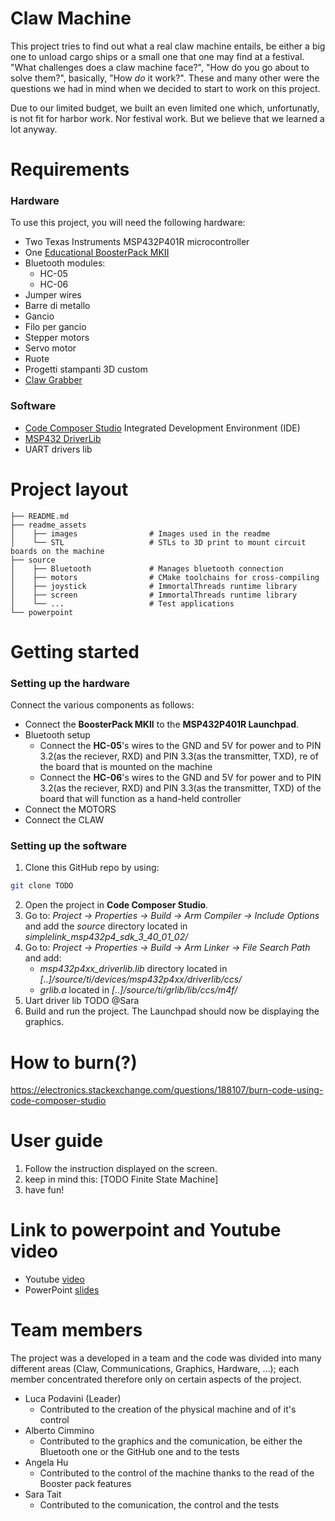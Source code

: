 # Claw Machine

This project tries to find out what a real claw machine entails, be either a big one to unload cargo ships or a small one that one may find at a festival. "What challenges does a claw machine face?", "How do you go about to solve them?", basically, "How _do_ it work?". These and many other were the questions we had in mind when we decided to start to work on this project.

Due to our limited budget, we built an even limited one which, unfortunatly, is not fit for harbor work. Nor festival work. But we believe that we learned a lot anyway.

# Requirements

### Hardware

To use this project, you will need the following hardware:

- Two Texas Instruments MSP432P401R microcontroller
- One [Educational BoosterPack MKII](https://www.ti.com/tool/BOOSTXL-EDUMKII)
- Bluetooth modules:
  - HC-05
  - HC-06
- Jumper wires
- Barre di metallo
- Gancio
- Filo per gancio
- Stepper motors
- Servo motor
- Ruote
- Progetti stampanti 3D custom
- [Claw Grabber](https://www.thingiverse.com/thing:4826548/files)

### Software

- [Code Composer Studio](https://www.ti.com/tool/CCSTUDIO) Integrated Development Environment (IDE)
- [MSP432 DriverLib](https://www.ti.com/tool/download/SIMPLELINK-MSP432-SDK/3.40.01.02)
- UART drivers lib

# Project layout

```
├── README.md
├── readme_assets
│    ├── images                # Images used in the readme
│    └── STL                   # STLs to 3D print to mount circuit boards on the machine
├── source
│    ├── Bluetooth             # Manages bluetooth connection
│    ├── motors                # CMake toolchains for cross-compiling
│    ├── joystick              # ImmortalThreads runtime library
│    ├── screen                # ImmortalThreads runtime library
│    └── ...                   # Test applications
└── powerpoint
```

# Getting started

### Setting up the hardware

Connect the various components as follows:

- Connect the **BoosterPack MKII** to the **MSP432P401R Launchpad**.
- Bluetooth setup
  - Connect the **HC-05**'s wires to the GND and 5V for power and to PIN 3.2(as the reciever, RXD) and PIN 3.3(as the transmitter, TXD), re of the board that is mounted on the machine
  - Connect the **HC-06**'s wires to the GND and 5V for power and to PIN 3.2(as the reciever, RXD) and PIN 3.3(as the transmitter, TXD) of the board that will function as a hand-held controller
- Connect the MOTORS
- Connect the CLAW

### Setting up the software

1. Clone this GitHub repo by using:

```sh
git clone TODO
```

2. Open the project in **Code Composer Studio**.
3. Go to: _Project → Properties → Build → Arm Compiler → Include Options_ and add the _source_ directory located in _simplelink_msp432p4_sdk_3_40_01_02/_
4. Go to: _Project → Properties → Build → Arm Linker → File Search Path_ and add:
   - _msp432p4xx_driverlib.lib_ directory located in _[..]/source/ti/devices/msp432p4xx/driverlib/ccs/_
   - _grlib.a_ located in _[..]/source/ti/grlib/lib/ccs/m4f/_
5. Uart driver lib TODO @Sara
6. Build and run the project. The Launchpad should now be displaying the graphics.

# How to burn(?)

https://electronics.stackexchange.com/questions/188107/burn-code-using-code-composer-studio

# User guide

1. Follow the instruction displayed on the screen.
2. keep in mind this:
   [TODO Finite State Machine]
3. have fun!

# Link to powerpoint and Youtube video

- Youtube [video](todo)
- PowerPoint [slides](todo)

# Team members

The project was a developed in a team and the code was divided into many different areas (Claw, Communications, Graphics, Hardware, ...); each member concentrated therefore only on certain aspects of the project.

- Luca Podavini (Leader)
  - Contributed to the creation of the physical machine and of it's control
- Alberto Cimmino
  - Contributed to the graphics and the comunication, be either the Bluetooth one or the GitHub one and to the tests
- Angela Hu
  - Contributed to the control of the machine thanks to the read of the Booster pack features
- Sara Tait
  - Contributed to the comunication, the control and the tests
